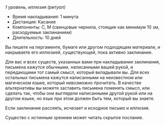 *1 уровень, иллюзия (ритуал)*

- Время накладывания: 1 минута 
- Дистанция: Касание 
- Компоненты: С, М (свинцовые чернила, стоящие как минимум 10 зм, расходуемые заклинанием) 
- Длительность: 10 дней

Вы пишете на пергаменте, бумаге или другом подходящем материале, и накрываете его иллюзией, существующей, пока активно заклинание.

Для вас и всех существ, указанных вами при накладывании заклинания, письмена кажутся обычными, написанными вашей рукой, и передающими тот самый смысл, который вкладывали вы. Для всех остальных письмена кажутся написанными на неизвестном или магическом языке, который невозможно прочитать. В качестве альтернативы вы можете заставить письмена поменять смысл, или сделать так, чтобы они выглядели написанными другой рукой или на другом языке, но язык при этом должен быть тем, который вы знаете. 

Если заклинание рассеять, исчезает и исходное письмо и иллюзия.

Существо с истинным зрением может читать скрытое послание.